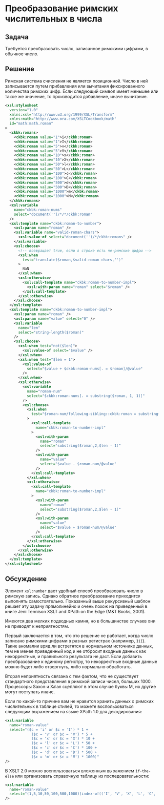 # Преобразование римских числительных в числа

## Задача

Требуется преобразовать число, записанное римскими цифрами, в обычное число.

## Решение

Римская система счисления не является позиционной. Число в ней записывается путем прибавления или вычитания фиксированного количества римских цифр. Если следующий символ имеет меньшее или такое же значение, то производится добавление, иначе вычитание.

```xml
<xsl:stylesheet
  version="1.0"
  xmlns:xsl="http://www.w3.org/1999/XSL/Transform"
  xmlns:math="http://www.ora.com/XSLTCookbook/math"
  id="math:math.roman"
>
  <ckbk:romans>
    <ckbk:roman value="1">i</ckbk:roman>
    <ckbk:roman value="1">I</ckbk:roman>
    <ckbk:roman value="5">v</ckbk:roman>
    <ckbk:roman value="5">V</ckbk:roman>
    <ckbk:roman value="10">x</ckbk:roman>
    <ckbk:roman value="10">X</ckbk:roman>
    <ckbk:roman value="50">l</ckbk:roman>
    <ckbk:roman value="50">L</ckbk:roman>
    <ckbk:roman value="100">c</ckbk:roman>
    <ckbk:roman value="100">C</ckbk:roman>
    <ckbk:roman value="500">d</ckbk:roman>
    <ckbk:roman value="500">D</ckbk:roman>
    <ckbk:roman value="1000">m</ckbk:roman>
    <ckbk:roman value="1000">M</ckbk:roman>
  </ckbk:romans>
  <xsl:variable
    name="ckbk:roman-nums"
    select="document('')/*/*/ckbk:roman"
  />
  <xsl:template name="ckbk:roman-to-number">
    <xsl:param name="roman" />
    <xsl:variable name="valid-roman-chars">
      <xsl:value-of select="document('')/*/ckbk:romans" />
    </xsl:variable>
    <xsl:choose>
      <!-- возвращает true, если в строке есть не-римские цифры -->
      <xsl:when
        test="translate($roman,$valid-roman-chars,'')"
      >
        NaN
      </xsl:when>
      <xsl:otherwise>
        <xsl:call-template name="ckbk:roman-to-number-impl">
          <xsl:with-param name="roman" select="$roman" />
        </xsl:call-template>
      </xsl:otherwise>
    </xsl:choose>
  </xsl:template>
  <xsl:template name="ckbk:roman-to-number-impl">
    <xsl:param name="roman" />
    <xsl:param name="value" select="0" />
    <xsl:variable
      name="len"
      select="string-length($roman)"
    />
    <xsl:choose>
      <xsl:when test="not($len)">
        <xsl:value-of select="$value" />
      </xsl:when>
      <xsl:when test="$len = 1">
        <xsl:value-of
          select="$value + $ckbk:roman-nums[. = $roman]/@value"
        />
      </xsl:when>
      <xsl:otherwise>
        <xsl:variable
          name="roman-num"
          select="$ckbk:roman-nums[. = substring($roman, 1, 1)]"
        />
        <xsl:choose>
          <xsl:when
            test="$roman-num/following-sibling::ckbk:roman = substring($roman, 2, 1)"
          >
            <xsl:call-template
              name="ckbk:roman-to-number-impl"
            >
              <xsl:with-param
                name="roman"
                select="substring($roman,2,$len - 1)"
              />
              <xsl:with-param
                name="value"
                select="$value - $roman-num/@value"
              />
            </xsl:call-template>
          </xsl:when>
          <xsl:otherwise>
            <xsl:call-template
              name="ckbk:roman-to-number-impl"
            >
              <xsl:with-param
                name="roman"
                select="substring($roman,2,$len - 1)"
              />
              <xsl:with-param
                name="value"
                select="$value + $roman-num/@value"
              />
            </xsl:call-template>
          </xsl:otherwise>
        </xsl:choose>
      </xsl:otherwise>
    </xsl:choose>
  </xsl:template>
</xsl:stylesheet>
```

## Обсуждение

Элемент `xsl:number` дает удобный способ преобразовать число в римскую запись. Однако обратное преобразование приходится выполнять самостоятельно. Показанный выше рекурсивный шаблон решает эту задачу прямолинейно и очень похож на приведенный в книге Jeni Tennison XSLT and XPath on the Edge (M&T Books, 2001).

Имеются два мелких подводных камня, но в большинстве случаев они не приводят к неприятностям.

Первый заключается в том, что это решение не работает, когда число записано римскими цифрами в разных регистрах (например, `IiI`). Такие аномалии вряд ли встретятся в нормальном источнике данных, тем не менее приведенный код и не отбросит входные данных как некорректные, и правильного результата не даст. Если добавить преобразование к единому регистру, то некорректные входные данные можно будет либо отвергнуть, либо нормально обработать.

Вторая неприятность связана с тем фактом, что не существует стандартного представления в римской записи чисел, больших 1000. Процессоры Saxon и Xalan сцепляют в этом случае буквы M, но другие могут поступать иначе.

Если по какой-то причине вам не нравится хранить данных о римских числительных в таблице стилей, то можете воспользоваться следующим выражением на языке XPath 1.0 для декодирования:

```xml
<xsl:variable
  name="roman-value"
  select="($c = 'i' or $c = 'I') * 1 +
			($c = 'v' or $c = 'V') * 5 +
			($c = 'x' or $c = 'X') * 10 +
			($c = 'l' or $c = 'L') * 50 +
			($c = 'c' or $c = 'C') * 100 +
			($c = 'd' or $c = 'D') * 500 +
			($c = 'm' or $c = 'M') * 1000)"
/>
```

В XSLT 2.0 можно воспользоваться вложенным выражением `if-the-else` или организовать справочную таблицу из последовательности:

```xml
<xsl:variable
  name="roman-value"
  select="(1,5,10,50,100,500,1000)[index-of(('I', 'V', 'X', 'L', 'C', 'D', 'M'), upper-case($c))]"
/>
```
